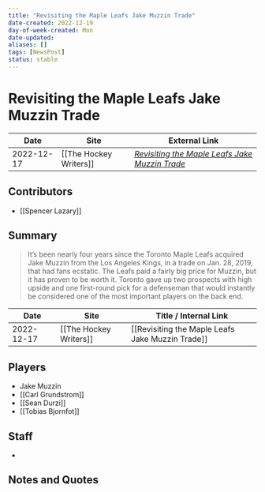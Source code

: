 ```yaml
---
title: "Revisiting the Maple Leafs Jake Muzzin Trade"
date-created: 2022-12-19
day-of-week-created: Mon
date-updated: 
aliases: []
tags: [NewsPost]
status: stable
---
```


# Revisiting the Maple Leafs Jake Muzzin Trade

| Date       | Site                   | External Link                                                                                                             |
| ---------- | ---------------------- | ------------------------------------------------------------------------------------------------------------------------- |
| 2022-12-17 | [[The Hockey Writers]] | [*Revisiting the Maple Leafs Jake Muzzin Trade*](https://thehockeywriters.com/revisiting-maple-leafs-kings-muzzin-trade/) |

## Contributors
- [[Spencer Lazary]]

## Summary
> It’s been nearly four years since the Toronto Maple Leafs acquired Jake Muzzin from the Los Angeles Kings, in a trade on Jan. 28, 2019, that had fans ecstatic. The Leafs paid a fairly big price for Muzzin, but it has proven to be worth it. Toronto gave up two prospects with high upside and one first-round pick for a defenseman that would instantly be considered one of the most important players on the back end.

| Date       | Site                   | Title / Internal Link                            |
| ---------- | ---------------------- | ------------------------------------------------ |
| 2022-12-17 | [[The Hockey Writers]] | [[Revisiting the Maple Leafs Jake Muzzin Trade]] |

## Players
- Jake Muzzin
- [[Carl Grundstrom]]
- [[Sean Durzi]]
- [[Tobias Bjornfot]]

## Staff
- 

## Notes and Quotes

